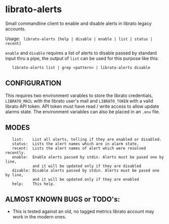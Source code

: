 # librato-alerts

Small commandline client to enable and disable alerts in librato legacy 
accounts.

Usage: ` librato-alerts [help | disable | enable | list | status | recent]`

`enable` and `disable` requires a list of alerts to disable passed by standard 
input thru a pipe, the output of `list` can be used for this purpose like this:
```
   librato-alerts list | grep <pattern> | librato-alerts disable
```

## CONFIGURATION

This requires two environment varables to store the librato credentials, 
`LIBRATO_MAIL` with the librato user's mail and `LIBRATO_TOKEN`
with a valid librato API token. API token must have read / write access to allow update alarms state.
The environment variables can also be placed in an `.env` file.

## MODES

```
   list:    List all alerts, telling if they are enabled or disabled.
   status:  Lists the alert names which are in alarm state.
   recent:  Lists the alert names of alert which were resolved recently.
   enable:  Enable alerts passed by stdin. Alerts must be pased one by line,
            and it will be updated only if they are disabled
   disable: Disable alerts passed by stdin. Alerts must be pased one by line,
            and it will be updated only if they are enabled
   help:    This help.
```

## ALMOST KNOWN BUGS or TODO's:

 * This is tested against an old, no tagged metrics librato account may work
   in the modern ones.
